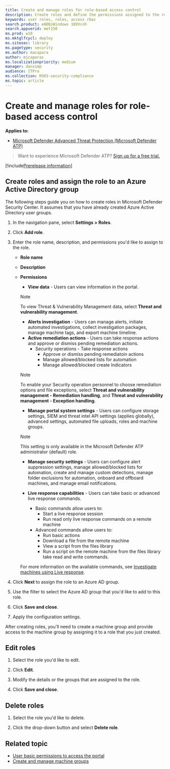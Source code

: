 ```yaml
---
title: Create and manage roles for role-based access control
description: Create roles and define the permissions assigned to the role as part of the role-based access control implementation 
keywords: user roles, roles, access rbac
search.product: eADQiWindows 10XVcnh
search.appverid: met150
ms.prod: w10
ms.mktglfcycl: deploy
ms.sitesec: library
ms.pagetype: security
ms.author: macapara
author: mjcaparas
ms.localizationpriority: medium
manager: dansimp
audience: ITPro
ms.collection: M365-security-compliance 
ms.topic: article
---
```


# Create and manage roles for role-based access control
**Applies to:**
- [Microsoft Defender Advanced Threat Protection (Microsoft Defender ATP)](https://go.microsoft.com/fwlink/p/?linkid=2069559)

>Want to experience Microsoft Defender ATP? [Sign up for a free trial.](https://www.microsoft.com/microsoft-365/windows/microsoft-defender-atp?ocid=docs-wdatp-roles-abovefoldlink)

[!include[Prerelease information](../../includes/prerelease.md)]

## Create roles and assign the role to an Azure Active Directory group
The following steps guide you on how to create roles in Microsoft Defender Security Center. It assumes that you have already created Azure Active Directory user groups.

1. In the navigation pane, select **Settings > Roles**.

2. Click **Add role**. 

3. Enter the role name, description, and permissions you'd like to assign to the role.

    - **Role name**
    - **Description**
    - **Permissions**
        - **View data** - Users can view information in the portal.
         >[!NOTE]
         >To view Threat & Vulnerability Management data, select **Threat and vulnerability management**.
      
        - **Alerts investigation** - Users can manage alerts, initiate automated investigations, collect investigation packages, manage machine tags, and export machine timeline.
         - **Active remediation actions** - Users can take response actions and approve or dismiss pending remediation actions.
            - Security operations - Take response actions
              - Approve or dismiss pending remediatoin actions
              - Manage allowed/blocked lists for automation
              - Manage allowed/blocked create Indicators

         >[!NOTE]
         >To enable your Security operation personnel to choose remediation options and file exceptions, select **Threat and vulnerability management - Remediation handling**, and **Threat and vulnerability management - Exception handling**.
        
        - **Manage portal system settings** - Users can configure storage settings, SIEM and threat intel API settings (applies globally), advanced settings, automated file uploads, roles and machine groups.

        > [!NOTE]
        > This setting is only available in the Microsoft Defender ATP administrator (default) role.

        - **Manage security settings** - Users can configure alert suppression settings, manage allowed/blocked lists for automation, create and manage custom detections, manage folder exclusions for automation, onboard and offboard machines, and manage email notifications.

        - **Live response capabilities** - Users can take basic or advanced live response commands.
            - Basic commands allow users to:
                - Start a live response session
                - Run read only live response commands on a remote machine 
             - Advanced commands allow users to:
                - Run basic actions
                - Download a file from the remote machine
                - View a script from the files library
                - Run a script on the remote machine from the files library take read and write commands. 

        For more information on the available commands, see [Investigate machines using Live response](live-response.md).
  
4. Click **Next** to assign the role to an Azure AD group.

5. Use the filter to select the Azure AD group that you'd like to add to this role.

6. Click **Save and close**.

7. Apply the configuration settings.


After creating roles, you'll need to create a machine group and provide access to the machine group by assigning it to a role that you just created. 


## Edit roles

1. Select the role you'd like to edit.

2. Click **Edit**.

3. Modify the details or the groups that are assigned to the role. 

4. Click **Save and close**.

## Delete roles

1. Select the role you'd like to delete.

2. Click the drop-down button and select **Delete role**.


## Related topic
- [User basic permissions to access the portal](basic-permissions.md)
- [Create and manage machine groups](machine-groups.md)
